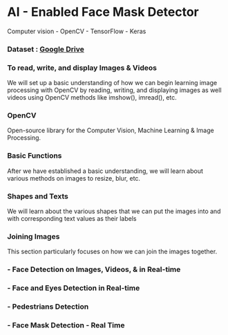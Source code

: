 # AI - Enabled Face Mask Detector
Computer vision - OpenCV - TensorFlow - Keras

### Dataset : [Google Drive](https://drive.google.com/file/d/1cOAEaqvMwmiP6hi_VREfIZAiW0HKcnW7/view?usp=sharing)

### To read, write, and display Images & Videos
We will set up a basic understanding of how we can begin learning image processing with OpenCV by reading, writing, and displaying images as well videos using OpenCV methods like imshow(), imread(), etc. 

### OpenCV
Open-source library for the Computer Vision, Machine Learning & Image Processing.

### Basic Functions
After we have established a basic understanding, we will learn about various methods on images to resize, blur, etc.

### Shapes and Texts
We will learn about the various shapes that we can put the images into and with corresponding text values as their labels

### Joining Images
This section particularly focuses on how we can join the images together.


### - Face Detection on Images, Videos, & in Real-time
### - Face and Eyes Detection in Real-time
### - Pedestrians Detection
### - Face Mask Detection - Real Time

